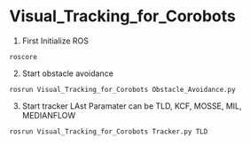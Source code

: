 # Visual_Tracking_for_Corobots

1. First Initialize ROS
```
roscore
```

2. Start obstacle avoidance 
```
rosrun Visual_Tracking_for_Corobots Obstacle_Avoidance.py
```

3.  Start tracker 
LAst Paramater can be TLD, KCF, MOSSE, MIL, MEDIANFLOW 
```
rosrun Visual_Tracking_for_Corobots Tracker.py TLD
```

